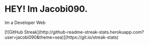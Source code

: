 <h1>HEY! Im Jacobi090.</h1>
<p>Im a Developer Web</p>
[![GitHub Streak](http://github-readme-streak-stats.herokuapp.com?user=jacobi090&theme=sea)](https://git.io/streak-stats)

<!---
jacobi090/jacobi090 is a ✨ special ✨ repository because its `README.md` (this file) appears on your GitHub profile.
You can click the Preview link to take a look at your changes.
--->
